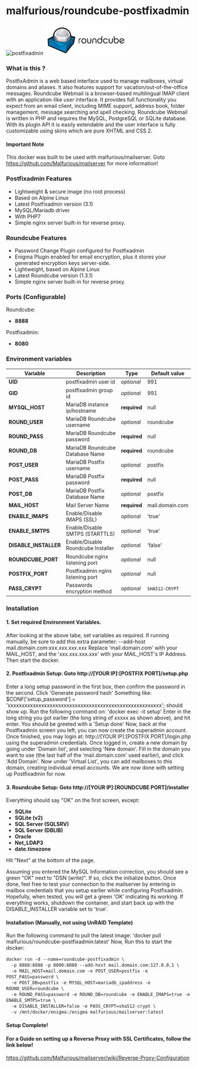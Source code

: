 # malfurious/roundcube-postfixadmin

![postfixadmin](http://i.imgur.com/UCtvKHR.png "postfixadmin") ![roundcube](https://raw.githubusercontent.com/Malfurious/docker-templates/master/images/roundcube-logo.jpg "roundcube")

### What is this ?

PostfixAdmin is a web based interface used to manage mailboxes, virtual domains and aliases. It also features support for vacation/out-of-the-office messages.
Roundcube Webmail is a browser-based multilingual IMAP client with an application-like user interface. It provides full functionality you expect from an email client, including MIME support, address book, folder management, message searching and spell checking. Roundcube Webmail is written in PHP and requires the MySQL, PostgreSQL or SQLite database. With its plugin API it is easily extendable and the user interface is fully customizable using skins which are pure XHTML and CSS 2.

#### Important Note
This docker was built to be used with malfurious/mailserver.
Goto https://github.com/Malfurious/mailserver for more information!

### Postfixadmin Features

- Lightweight & secure image (no root process)
- Based on Alpine Linux
- Latest Postfixadmin version (3.1)
- MySQL/Mariadb driver
- With PHP7
- Simple nginx server built-in for reverse proxy.

### Roundcube Features

- Password Change Plugin configured for Postfixadmin
- Enigma Plugin enabled for email encryption, plus it stores your generated encryption keys server-side.
- Lightweight, based on Alpine Linux
- Latest Roundcube version (1.3.1)
- Simple nginx server built-in for reverse proxy.

### Ports (Configurable)

Roundcube:
- **8888**

Postfixadmin:
- **8080**

### Environment variables

| Variable | Description | Type | Default value |
| -------- | ----------- | ---- | ------------- |
| **UID** | postfixadmin user id | *optional* | 991
| **GID** | postfixadmin group id | *optional* | 991
| **MYSQL_HOST** | MariaDB instance ip/hostname | **required** | null
| **ROUND_USER** | MariaDB Roundcube username | *optional* | roundcube
| **ROUND_PASS** | MariaDB Roundcube password | **required** | null
| **ROUND_DB** | MariaDB Roundcube Database Name | **required** | roundcube
| **POST_USER** | MariaDB Postfix username | *optional* | postfix
| **POST_PASS** | MariaDB Postfix password | **required** | null
| **POST_DB** | MariaDB Postfix Database Name | *optional* | postfix
| **MAIL_HOST** | Mail Server Name | **required** | mail.domain.com
| **ENABLE_IMAPS** | Enable/Disable IMAPS (SSL) | *optional* | 'true'
| **ENABLE_SMTPS** | Enable/Disable SMTPS (STARTTLS) | *optional* | 'true'
| **DISABLE_INSTALLER** | Enable/Disable Roundcube Installer | *optional* | 'false'
| **ROUNDCUBE_PORT** | Roundcube nginx listening port | *optional* | null
| **POSTFIX_PORT** | Postfixadmin nginx listening port | *optional* | null
| **PASS_CRYPT** | Passwords encryption method | *optional* | `SHA512-CRYPT`


### Installation

#### 1. Set required Environment Variables.
After looking at the above tabe, set variables as required. 
If running manually, be sure to add this extra parameter: --add-host mail.domain.com:xxx.xxx.xxx.xxx
Replace 'mail.domain.com' with your MAIL_HOST, and the 'xxx.xxx.xxx.xxx' with your MAIL_HOST's IP Address.
Then start the docker.

#### 2. Postfixadmin Setup: Goto http://[YOUR IP]:[POSTFIX PORT]/setup.php

Enter a long setup password in the first box, then confirm the password in the second. Click 'Generate password hash'
Something like: $CONF['setup_password'] = 'xxxxxxxxxxxxxxxxxxxxxxxxxxxxxxxxxxxxxxxxxxxxxxxxxxxxxxx'; should show up.
Run the following command on: 'docker exec -it <name of this docker container> setup'
Enter in the long string you got earlier (the long string of xxxxx as shown above), and hit enter. You should be greeted with a 'Setup done'
Now, back at the Postfixadmin screen you left, you can now create the superadmin account. Once finished, you may login at: http://[YOUR IP]:[POSTFIX PORT]/login.php using the superadmin credentials.
Once logged in, create a new domain by going under 'Domain list', and selecting 'New domain'.
Fill in the domain you want to use (the last half of the 'mail.domain.com' used earlier), and click 'Add Domain'.
Now under 'Virtual List', you can add mailboxes to this domain, creating individual email accounts.
We are now done with setting up Postfixadmin for now.

#### 3. Roundcube Setup: Goto http://[YOUR IP]:[ROUNDCUBE PORT]/installer
Everything should say "OK" on the first screen, except:
- **SQLite**
- **SQLite (v2)**
- **SQL Server (SQLSRV)**
- **SQL Server (DBLIB)**
- **Oracle**
- **Net_LDAP3**
- **date.timezone**

Hit "Next" at the bottom of the page.

Assuming you entered the MySQL Information correction, you should see a green "OK" next to "DSN (write)".
If so, click the initialize button.
Once done, feel free to test your connection to the mailserver by entering in mailbox credentials that you setup earlier while configuring Postfixadmin.
Hopefully, when tested, you will get a green 'OK' indicating its working.
If everything works, shutdown the container, and start back up with the DISABLE_INSTALLER variable set to 'true'.

#### Installation (Manually, not using UnRAID Template)
Run the following command to pull the latest image: 'docker pull malfurious/roundcube-postfixadmin:latest'
Now, Run this to start the docker:
```
docker run -d --name=roundcube-postfixadmin \
  -p 8888:8888 -p 8080:8080 --add-host mail.domain.com:127.0.0.1 \
  -e MAIL_HOST=mail.domain.com -e POST_USER=postfix -e POST_PASS=password \
  -e POST_DB=postfix -e MYSQL_HOST=mariadb_ipaddress -e ROUND_USER=roundcube \
  -e ROUND_PASS=password -e ROUND_DB=roundcube -e ENABLE_IMAPS=true -e ENABLE_SMTPS=true \
  -e DISABLE_INSTALLER=false -e PASS_CRYPT=sha512-crypt \
  -v /mnt/docker/enigma:/enigma malfurious/mailserver:latest
```
#### Setup Complete!

#### For a Guide on setting up a Reverse Proxy with SSL Certificates, follow the link below!
https://github.com/Malfurious/mailserver/wiki/Reverse-Proxy-Configuration
